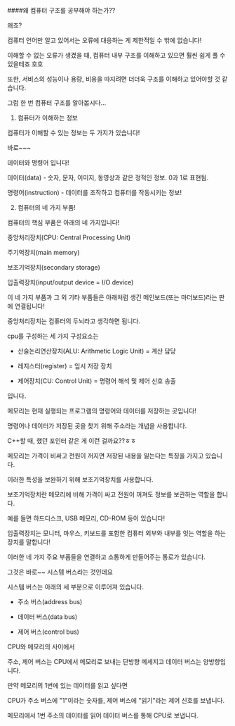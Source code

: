 ####왜 컴퓨터 구조를 공부해야 하는가??

왜죠?



컴퓨터 언어만 알고 있어서는 오류에 대응하는 게 제한적일 수 밖에 없습니다!

이해할 수 없는 오류가 생겼을 때, 컴퓨터 내부 구조를 이해하고 있으면 훨씬 쉽게 풀 수 있을테죠 호호



또한, 서비스의 성능이나 용량, 비용을 따지려면 더더욱 구조를 이해하고 있어야할 것 같습니다.



그럼 한 번 컴퓨터 구조를 알아봅시다...







1) 컴퓨터가 이해하는 정보



컴퓨터가 이해할 수 있는 정보는 두 가지가 있습니다!

바로~~~

데이터와 명령어 입니다!





데이터(data) - 숫자, 문자, 이미지, 동영상과 같은 정적인 정보. 0과 1로 표현됨.

명령어(instruction) - 데이터를 조작하고 컴퓨터를 작동시키는 정보!







2) 컴퓨터의 네 가지 부품!



컴퓨터의 핵심 부품은 아래의 네 가지입니다!



중앙처리장치(CPU: Central Processing Unit)

주기억장치(main memory)

보조기억장치(secondary storage)

입출력장치(input/output device = I/O device)





이 네 가지 부품과 그 외 기타 부품들은 아래처럼 생긴 메인보드(또는 마더보드)라는 판에 연결됩니다!






중앙처리장치는 컴퓨터의 두뇌라고 생각하면 됩니다.



cpu를 구성하는 세 가지 구성요소는



- 산술논리연산장치(ALU: Arithmetic Logic Unit) = 계산 담당

- 레지스터(register) = 임시 저장 장치

- 제어장치(CU: Control Unit) = 명령어 해석 및 제어 신호 송출



입니다.





메모리는 현재 실행되는 프로그램의 명령어와 데이터를 저장하는 곳입니다!



명령어나 데이터가 저장된 곳을 찾기 위해 주소라는 개념을 사용합니다.

C++할 때, 했던 포인터 같은 게 이런 걸까요??ㅎㅎ



메모리는 가격이 비싸고 전원이 꺼지면 저장된 내용을 잃는다는 특징을 가지고 있습니다.

이러한 특성을 보완하기 위해 보조기억장치를 사용합니다.





보조기억장치란 메모리에 비해 가격이 싸고 전원이 꺼져도 정보를 보관하는 역할을 합니다.

예를 들면 하드디스크, USB 메모리, CD-ROM 등이 있습니다!





입출력장치는 모니터, 마우스, 키보드를 포함한 컴퓨터 외부와 내부를 잇는 역할을 하는 장치를 말합니다!









이러한 네 가지 주요 부품들을 연결하고 소통하게 만들어주는 통로가 있습니다.

그것은 바로~~ 시스템 버스라는 것인데요



시스템 버스는 아래의 세 부분으로 이루어져 있습니다.



- 주소 버스(address bus)

- 데이터 버스(data bus)

- 제어 버스(control bus)



CPU와 메모리의 사이에서

주소, 제어 버스는 CPU에서 메모리로 보내는 단방향 메세지고 데이터 버스는 양방향입니다.





만약 메모리의 1번에 있는 데이터를 읽고 싶다면



CPU가 주소 버스에 "1"이라는 숫자를, 제어 버스에 "읽기"라는 제어 신호를 보냅니다.

메모리에서 1번 주소의 데이터를 읽어 데이터 버스를 통해 CPU로 보냅니다.

